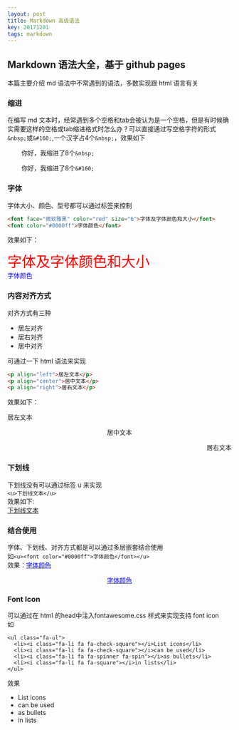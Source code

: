 ```yaml
---
layout: post
title: Markdown 高级语法
key: 20171201
tags: markdown
---
```


Markdown 语法大全，基于 github pages
--------
本篇主要介绍 md 语法中不常遇到的语法，多数实现跟 html 语言有关

### 缩进
在编写 md 文本时，经常遇到多个空格和tab会被认为是一个空格，但是有时候确实需要这样的空格或tab缩进格式时怎么办？可以直接通过写空格字符的形式`&nbsp;`或`&#160;`,一个汉字占4个`&nbsp;`，效果如下

&nbsp;&nbsp;&nbsp;&nbsp;&nbsp;&nbsp;&nbsp;&nbsp;你好，我缩进了8个`&nbsp;`

&#160;&#160;&#160;&#160;&#160;&#160;&#160;&#160;你好，我缩进了8个`&#160;`

### 字体
字体大小、颜色、型号都可以通过标签来控制
```html
<font face="微软雅黑" color="red" size="6">字体及字体颜色和大小</font>
<font color="#0000ff">字体颜色</font>
```
效果如下：

<font face="微软雅黑" color="red" size="6">字体及字体颜色和大小</font><br>
<font color="#0000ff">字体颜色</font>

### 内容对齐方式
对齐方式有三种
* 居左对齐
* 居右对齐
* 居中对齐

可通过一下 html 语法来实现
```html
<p align="left">居左文本</p>
<p align="center">居中文本</p>
<p align="right">居右文本</p>
```
效果如下：

<p align="left">居左文本</p>
<p align="center">居中文本</p>
<p align="right">居右文本</p>

### 下划线
下划线没有可以通过标签 u 来实现<br>
`<u>下划线文本</u>`<br>
效果如下:<br>
<u>下划线文本</u>

### 结合使用
字体、下划线、对齐方式都是可以通过多层嵌套结合使用<br>
如`<u><font color="#0000ff">字体颜色</font></u>`<br>
效果：<u><font color="#0000ff">字体颜色</font></u>
<p align="center"><u><font color="#0000ff">字体颜色</font></u></p>

### Font Icon
可以通过在 html 的head中注入fontawesome.css 样式来实现支持 font icon<br>
如
```
<ul class="fa-ul">
  <li><i class="fa-li fa fa-check-square"></i>List icons</li>
  <li><i class="fa-li fa fa-check-square"></i>can be used</li>
  <li><i class="fa-li fa fa-spinner fa-spin"></i>as bullets</li>
  <li><i class="fa-li fa fa-square"></i>in lists</li>
</ul>
```
效果<br>
<ul class="fa-ul">
  <li><i class="fa-li fa fa-check-square"></i>List icons</li>
  <li><i class="fa-li fa fa-check-square"></i>can be used</li>
  <li><i class="fa-li fa fa-spinner fa-spin"></i>as bullets</li>
  <li><i class="fa-li fa fa-square"></i>in lists</li>
</ul>
